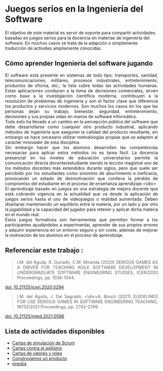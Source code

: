 

# Juegos serios en la Ingeniería del Software

El objetivo de este material es servir de soporte para compartir actividades basadas en juegos serios para la docencia en materias de ingeniería del software. En muchos casos se trata de la adapción o simplemente traducción de activides ampliamente conocidas.

## Cómo aprender Ingeniería del software jugando

 <div style="text-align: justify"> El software  está presente en sistemas de todo tipo: transportes, sanidad, telecomunicaciones, militares, procesos industriales, entretenimiento, productos de oficina, etc.; la lista cubre todas las actividades humanas. Estas aplicaciones conducen a la toma de decisiones comerciales, sirven como base a la investigación científica moderna, contribuyen a la resolución de problemas de ingeniería y son el factor clave que diferencia los productos y servicios modernos. Son muchos los casos en los que las personas dejan su trabajo, bienestar, seguridad, entretenimiento, decisiones y sus propias vidas en manos de software informático.


 <div style="text-align: justify"> Todo esto ha llevado a un cambio en la percepción pública del software que debe desarrollarse como cualquier otro producto industrial, aplicando métodos de ingeniería que aseguren la calidad del producto resultante, sin embargo se hace necesario utilizar metodologías propias que se adapten al carácter innovador de esta disciplina.


 <div style="text-align: justify">  Sin embargo hacer que los alumnos desarrollen las competencias necesarias para aplicar estos métodos no es tarea fácil. La docencia presencial en los niveles de educación universitarios permite la comunicación directa docente/estudiante siendo la lección magistral uno de los métodos docentes más extendidos durante siglos, pero que suele ser percibido por los estudiantes como sinónimo de aburrimiento e ineficacia, provocando un estado de desmotivación que conlleva la pérdida de compromiso del estudiante en el proceso de enseñanza aprendizaje.<\div>


 <div style="text-align: justify"> El aprendizaje basado en juegos es una estrategia de mejora docente que está cobrando vigencia en la actualidad que va desde la aplicación de juegos serios hasta el uso de videojuegos o realidad aumentada. Deben diseñarse manteniendo un equilibrio entre la materia, por un lado y por otro la jugabilidad y la capacidad del jugador para retener y aplicar dicha materia en el mundo real.


 <div style="text-align: justify"> Estos juegos formativos son herramientas que permiten formar a los participantes ayudándoles a experimentar, aprender de sus propios errores y adquirir experiencia en un entorno seguro y sin coste, además de mejorar la motivación de los alumnos en el proceso de aprendizaje.



## Referenciar este trabajo :

>I.M. del Aguila, R. Guirado, C.M. Miranda (2020) SERIOUS GAMES AS A DRIVER FOR TEACHING AGILE SOFTWARE DEVELOPMENT IN UNDERGRADUATE SOFTWARE ENGINEERING STUDIES, ICERI2020 Proceedings, pp. 1036-1044.

[doi: 10.21125/iceri.2020.0294](https://library.iated.org/view/DELAGUILA2020SER)

>I.M. del Águila, J. Del Sagrado, <\div>A. Bosch (2021) GUIDELINES FOR USE SERIOUS GAMES IN SOFTWARE ENGINEERING TEACHING, INTED2021 Proceedings, pp. 2742-2749.

[doi: 10.21125/inted.2021.0586](https://library.iated.org/view/DELAGUILA2021GUI)


## Lista de actividades disponibles

*   [Cartas de simulación de Scrum](/CartasSimulacionScrum/Descripcion.md)
*   [Cartas contra el agilismo](/CartasContraAgilismo/Descripcion.md)
*   [Cartas de valores y roles](/CartasValores/Descripcion.md)
*   [Construyamos un producto](/ConstruyamosUnProducto/Descripcion.md)
*   [preuba](prueba.md)
